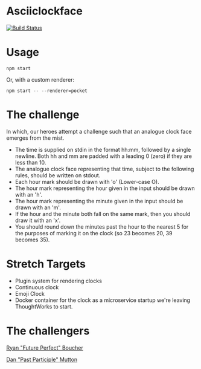 # Asciiclockface

[![Build Status](https://snap-ci.com/danmutton/asciiclockface/branch/master/build_image)](https://snap-ci.com/danmutton/asciiclockface/branch/master)

# Usage
`npm start`

Or, with a custom renderer:

`npm start -- --renderer=pocket`

# The challenge
In which, our heroes attempt a challenge such that an analogue clock face emerges from the mist.

- The time is supplied on stdin in the format hh:mm, followed by a single newline. Both hh and mm are padded with a leading 0 (zero) if they are less than 10.
- The analogue clock face representing that time, subject to the following rules, should be written on stdout.
- Each hour mark should be drawn with 'o' (Lower-case O).
- The hour mark representing the hour given in the input should be drawn with an 'h'.
- The hour mark representing the minute given in the input should be drawn with an 'm'.
- If the hour and the minute both fall on the same mark, then you should draw it with an 'x'.
- You should round down the minutes past the hour to the nearest 5 for the purposes of marking it on the clock (so 23 becomes 20, 39 becomes 35).

# Stretch Targets
- Plugin system for rendering clocks
- Continuous clock
- Emoji Clock
- Docker container for the clock as a microservice startup we're leaving ThoughtWorks to start.

# The challengers
[Ryan "Future Perfect" Boucher](https://github.com/distributedlife)

[Dan "Past Participle" Mutton](https://github.com/danmutton)
